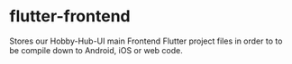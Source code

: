 # flutter-frontend
Stores our Hobby-Hub-UI main Frontend Flutter project files in order to to be compile down to Android, iOS or web code.
